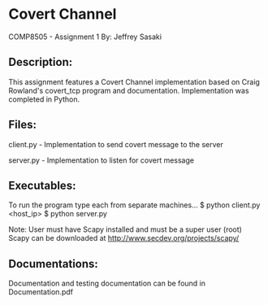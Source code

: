 Covert Channel
==============================================
COMP8505 - Assignment 1
By: Jeffrey Sasaki

Description:
------------------------------------------------------------------------------
This assignment features a Covert Channel implementation based on Craig Rowland's
covert_tcp program and documentation. Implementation was completed in Python.

Files:
------------------------------------------------------------------------------
client.py - Implementation to send covert message to the server

server.py - Implementation to listen for covert message

Executables:
------------------------------------------------------------------------------
To run the program type each from separate machines...
$ python client.py <host_ip>
$ python server.py 

Note:
User must have Scapy installed and must be a super user (root)
Scapy can be downloaded at http://www.secdev.org/projects/scapy/

Documentations:
-------------------------------------------------------------------------------
Documentation and testing documentation can be found in Documentation.pdf
